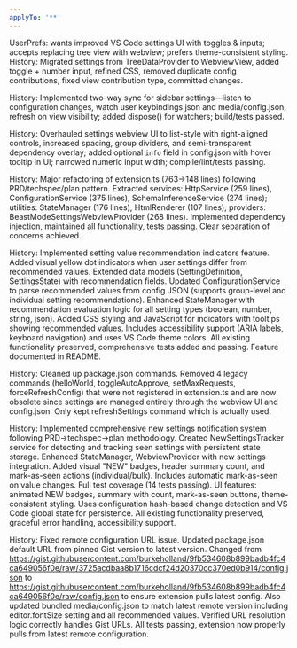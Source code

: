 ```yaml
---
applyTo: '**'
---
```

UserPrefs: wants improved VS Code settings UI with toggles & inputs; accepts replacing tree view with webview; prefers theme-consistent styling.
History: Migrated settings from TreeDataProvider to WebviewView, added toggle + number input, refined CSS, removed duplicate config contributions, fixed view contribution type, committed changes.

History: Implemented two-way sync for sidebar settings—listen to configuration changes, watch user keybindings.json and media/config.json, refresh on view visibility; added dispose() for watchers; build/tests passed.

History: Overhauled settings webview UI to list-style with right-aligned controls, increased spacing, group dividers, and semi-transparent dependency overlay; added optional `info` field in config.json with hover tooltip in UI; narrowed numeric input width; compile/lint/tests passing.

History: Major refactoring of extension.ts (763→148 lines) following PRD/techspec/plan pattern. Extracted services: HttpService (259 lines), ConfigurationService (375 lines), SchemaInferenceService (274 lines); utilities: StateManager (176 lines), HtmlRenderer (107 lines); providers: BeastModeSettingsWebviewProvider (268 lines). Implemented dependency injection, maintained all functionality, tests passing. Clear separation of concerns achieved.

History: Implemented setting value recommendation indicators feature. Added visual yellow dot indicators when user settings differ from recommended values. Extended data models (SettingDefinition, SettingsState) with recommendation fields. Updated ConfigurationService to parse recommended values from config JSON (supports group-level and individual setting recommendations). Enhanced StateManager with recommendation evaluation logic for all setting types (boolean, number, string, json). Added CSS styling and JavaScript for indicators with tooltips showing recommended values. Includes accessibility support (ARIA labels, keyboard navigation) and uses VS Code theme colors. All existing functionality preserved, comprehensive tests added and passing. Feature documented in README.

History: Cleaned up package.json commands. Removed 4 legacy commands (helloWorld, toggleAutoApprove, setMaxRequests, forceRefreshConfig) that were not registered in extension.ts and are now obsolete since settings are managed entirely through the webview UI and config.json. Only kept refreshSettings command which is actually used.

History: Implemented comprehensive new settings notification system following PRD→techspec→plan methodology. Created NewSettingsTracker service for detecting and tracking seen settings with persistent state storage. Enhanced StateManager, WebviewProvider with new settings integration. Added visual "NEW" badges, header summary count, and mark-as-seen actions (individual/bulk). Includes automatic mark-as-seen on value changes. Full test coverage (14 tests passing). UI features: animated NEW badges, summary with count, mark-as-seen buttons, theme-consistent styling. Uses configuration hash-based change detection and VS Code global state for persistence. All existing functionality preserved, graceful error handling, accessibility support.

History: Fixed remote configuration URL issue. Updated package.json default URL from pinned Gist version to latest version. Changed from https://gist.githubusercontent.com/burkeholland/9fb534608b899badb4fc4ca649056f0e/raw/3725acdbaa8b1716cdcf24d20370cc370ed0b914/config.json to https://gist.githubusercontent.com/burkeholland/9fb534608b899badb4fc4ca649056f0e/raw/config.json to ensure extension pulls latest config. Also updated bundled media/config.json to match latest remote version including editor.fontSize setting and all recommended values. Verified URL resolution logic correctly handles Gist URLs. All tests passing, extension now properly pulls from latest remote configuration.